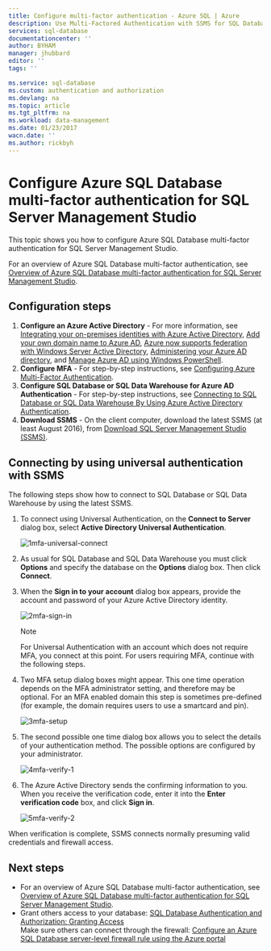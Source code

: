 ```yaml
---
title: Configure multi-factor authentication - Azure SQL | Azure
description: Use Multi-Factored Authentication with SSMS for SQL Database and SQL Data Warehouse.
services: sql-database
documentationcenter: ''
author: BYHAM
manager: jhubbard
editor: ''
tags: ''

ms.service: sql-database
ms.custom: authentication and authorization
ms.devlang: na
ms.topic: article
ms.tgt_pltfrm: na
ms.workload: data-management
ms.date: 01/23/2017
wacn.date: ''
ms.author: rickbyh
---
```


# Configure Azure SQL Database multi-factor authentication for SQL Server Management Studio

This topic shows you how to configure Azure SQL Database multi-factor authentication for SQL Server Management Studio. 

For an overview of Azure SQL Database multi-factor authentication, see [Overview of Azure SQL Database multi-factor authentication for SQL Server Management Studio](./sql-database-ssms-mfa-authentication.md).

## Configuration steps

1. **Configure an Azure Active Directory** - For more information, see [Integrating your on-premises identities with Azure Active Directory](../active-directory/active-directory-aadconnect.md), [Add your own domain name to Azure AD](https://azure.microsoft.com/blog/2012/11/28/windows-azure-now-supports-federation-with-windows-server-active-directory/), [Azure now supports federation with Windows Server Active Directory](https://azure.microsoft.com/blog/2012/11/28/windows-azure-now-supports-federation-with-windows-server-active-directory/), [Administering your Azure AD directory](https://msdn.microsoft.com/zh-cn/library/azure/hh967611.aspx), and [Manage Azure AD using Windows PowerShell](https://msdn.microsoft.com/zh-cn/library/azure/jj151815.aspx).
2. **Configure MFA** - For step-by-step instructions, see [Configuring Azure Multi-Factor Authentication](../multi-factor-authentication/multi-factor-authentication-whats-next.md). 
3. **Configure SQL Database or SQL Data Warehouse for Azure AD Authentication** - For step-by-step instructions, see [Connecting to SQL Database or SQL Data Warehouse By Using Azure Active Directory Authentication](./sql-database-aad-authentication.md).
4. **Download SSMS** - On the client computer, download the latest SSMS (at least August 2016), from [Download SQL Server Management Studio (SSMS)](https://msdn.microsoft.com/zh-cn/library/mt238290.aspx).

## Connecting by using universal authentication with SSMS

The following steps show how to connect to SQL Database or SQL Data Warehouse by using the latest SSMS.

1. To connect using Universal Authentication, on the **Connect to Server** dialog box, select **Active Directory Universal Authentication**.

   ![1mfa-universal-connect][1]
2. As usual for SQL Database and SQL Data Warehouse you must click **Options** and specify the database on the **Options** dialog box. Then click **Connect**.
3. When the **Sign in to your account** dialog box appears, provide the account and password of your Azure Active Directory identity.

   ![2mfa-sign-in][2]

   > [!NOTE]
   > For Universal Authentication with an account which does not require MFA, you connect at this point. For users requiring MFA, continue with the following steps.
   > 
   > 
4. Two MFA setup dialog boxes might appear. This one time operation depends on the MFA administrator setting, and therefore may be optional. For an MFA enabled domain this step is sometimes pre-defined (for example, the domain requires users to use a smartcard and pin).  

   ![3mfa-setup][3]
5. The second possible one time dialog box allows you to select the details of your authentication method. The possible options are configured by your administrator.

   ![4mfa-verify-1][4]
6. The Azure Active Directory sends the confirming information to you. When you receive the verification code, enter it into the **Enter verification code** box, and click **Sign in**.

   ![5mfa-verify-2][5]

When verification is complete, SSMS connects normally presuming valid credentials and firewall access.

## Next steps

* For an overview of Azure SQL Database multi-factor authentication, see [Overview of Azure SQL Database multi-factor authentication for SQL Server Management Studio](./sql-database-ssms-mfa-authentication.md).
* Grant others access to your database: [SQL Database Authentication and Authorization: Granting Access](./sql-database-manage-logins.md)  
Make sure others can connect through the firewall: [Configure an Azure SQL Database server-level firewall rule using the Azure portal](./sql-database-configure-firewall-settings.md)

[1]: ./media/sql-database-ssms-mfa-auth/1mfa-universal-connect.png
[2]: ./media/sql-database-ssms-mfa-auth/2mfa-sign-in.png
[3]: ./media/sql-database-ssms-mfa-auth/3mfa-setup.png
[4]: ./media/sql-database-ssms-mfa-auth/4mfa-verify-1.png
[5]: ./media/sql-database-ssms-mfa-auth/5mfa-verify-2.png